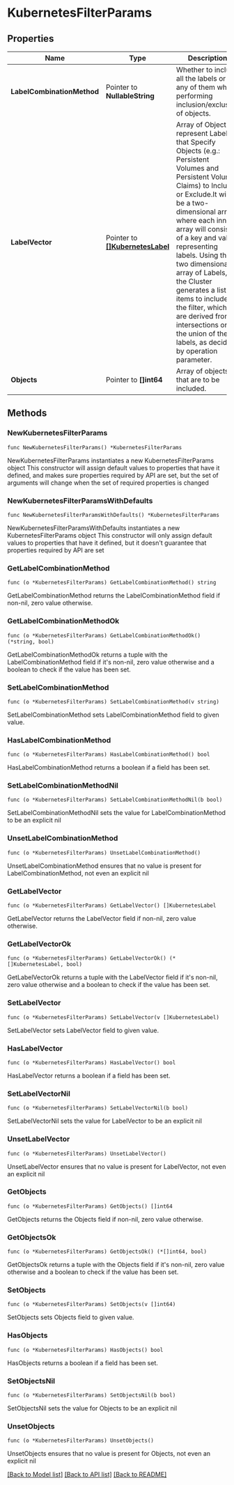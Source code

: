 # KubernetesFilterParams

## Properties

Name | Type | Description | Notes
------------ | ------------- | ------------- | -------------
**LabelCombinationMethod** | Pointer to **NullableString** | Whether to include all the labels or any of them while performing inclusion/exclusion of objects. | [optional] 
**LabelVector** | Pointer to [**[]KubernetesLabel**](KubernetesLabel.md) | Array of Object to represent Label that Specify Objects (e.g.: Persistent Volumes and Persistent Volume Claims) to Include or Exclude.It will be a two-dimensional array, where each inner array will consist of a key and value representing labels. Using this two dimensional array of Labels, the Cluster generates a list of items to include in the filter, which are derived from intersections or the union of these labels, as decided by operation parameter. | [optional] 
**Objects** | Pointer to **[]int64** | Array of objects that are to be included. | [optional] 

## Methods

### NewKubernetesFilterParams

`func NewKubernetesFilterParams() *KubernetesFilterParams`

NewKubernetesFilterParams instantiates a new KubernetesFilterParams object
This constructor will assign default values to properties that have it defined,
and makes sure properties required by API are set, but the set of arguments
will change when the set of required properties is changed

### NewKubernetesFilterParamsWithDefaults

`func NewKubernetesFilterParamsWithDefaults() *KubernetesFilterParams`

NewKubernetesFilterParamsWithDefaults instantiates a new KubernetesFilterParams object
This constructor will only assign default values to properties that have it defined,
but it doesn't guarantee that properties required by API are set

### GetLabelCombinationMethod

`func (o *KubernetesFilterParams) GetLabelCombinationMethod() string`

GetLabelCombinationMethod returns the LabelCombinationMethod field if non-nil, zero value otherwise.

### GetLabelCombinationMethodOk

`func (o *KubernetesFilterParams) GetLabelCombinationMethodOk() (*string, bool)`

GetLabelCombinationMethodOk returns a tuple with the LabelCombinationMethod field if it's non-nil, zero value otherwise
and a boolean to check if the value has been set.

### SetLabelCombinationMethod

`func (o *KubernetesFilterParams) SetLabelCombinationMethod(v string)`

SetLabelCombinationMethod sets LabelCombinationMethod field to given value.

### HasLabelCombinationMethod

`func (o *KubernetesFilterParams) HasLabelCombinationMethod() bool`

HasLabelCombinationMethod returns a boolean if a field has been set.

### SetLabelCombinationMethodNil

`func (o *KubernetesFilterParams) SetLabelCombinationMethodNil(b bool)`

 SetLabelCombinationMethodNil sets the value for LabelCombinationMethod to be an explicit nil

### UnsetLabelCombinationMethod
`func (o *KubernetesFilterParams) UnsetLabelCombinationMethod()`

UnsetLabelCombinationMethod ensures that no value is present for LabelCombinationMethod, not even an explicit nil
### GetLabelVector

`func (o *KubernetesFilterParams) GetLabelVector() []KubernetesLabel`

GetLabelVector returns the LabelVector field if non-nil, zero value otherwise.

### GetLabelVectorOk

`func (o *KubernetesFilterParams) GetLabelVectorOk() (*[]KubernetesLabel, bool)`

GetLabelVectorOk returns a tuple with the LabelVector field if it's non-nil, zero value otherwise
and a boolean to check if the value has been set.

### SetLabelVector

`func (o *KubernetesFilterParams) SetLabelVector(v []KubernetesLabel)`

SetLabelVector sets LabelVector field to given value.

### HasLabelVector

`func (o *KubernetesFilterParams) HasLabelVector() bool`

HasLabelVector returns a boolean if a field has been set.

### SetLabelVectorNil

`func (o *KubernetesFilterParams) SetLabelVectorNil(b bool)`

 SetLabelVectorNil sets the value for LabelVector to be an explicit nil

### UnsetLabelVector
`func (o *KubernetesFilterParams) UnsetLabelVector()`

UnsetLabelVector ensures that no value is present for LabelVector, not even an explicit nil
### GetObjects

`func (o *KubernetesFilterParams) GetObjects() []int64`

GetObjects returns the Objects field if non-nil, zero value otherwise.

### GetObjectsOk

`func (o *KubernetesFilterParams) GetObjectsOk() (*[]int64, bool)`

GetObjectsOk returns a tuple with the Objects field if it's non-nil, zero value otherwise
and a boolean to check if the value has been set.

### SetObjects

`func (o *KubernetesFilterParams) SetObjects(v []int64)`

SetObjects sets Objects field to given value.

### HasObjects

`func (o *KubernetesFilterParams) HasObjects() bool`

HasObjects returns a boolean if a field has been set.

### SetObjectsNil

`func (o *KubernetesFilterParams) SetObjectsNil(b bool)`

 SetObjectsNil sets the value for Objects to be an explicit nil

### UnsetObjects
`func (o *KubernetesFilterParams) UnsetObjects()`

UnsetObjects ensures that no value is present for Objects, not even an explicit nil

[[Back to Model list]](../README.md#documentation-for-models) [[Back to API list]](../README.md#documentation-for-api-endpoints) [[Back to README]](../README.md)


